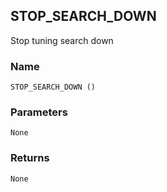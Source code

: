 ## STOP\_SEARCH\_DOWN

Stop tuning search down


### Name

`STOP_SEARCH_DOWN ()`


### Parameters

`None`


### Returns

`None`

